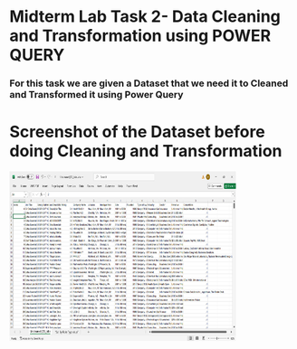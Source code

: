 # Midterm Lab Task 2- Data Cleaning and Transformation using POWER QUERY
### For this task we are given a Dataset that we need it to Cleaned and Transformed it using Power Query

# Screenshot of the Dataset before doing Cleaning and Transformation
 <img src="image/Dataset.png" alt="Alt Text" width="400" height="300">

